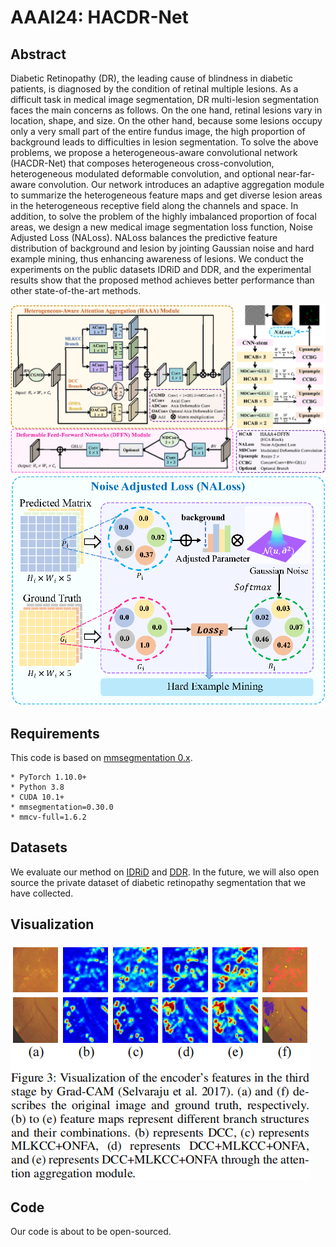 # AAAI24: HACDR-Net

## Abstract

Diabetic Retinopathy (DR), the leading cause of blindness in diabetic patients, is diagnosed by the condition of retinal multiple lesions. As a difficult task in medical image segmentation, DR multi-lesion segmentation faces the main concerns as follows. On the one hand, retinal lesions vary in location, shape, and size. On the other hand, because some lesions occupy only a very small part of the entire fundus image, the high proportion of background leads to difficulties in lesion segmentation. To solve the above problems, we propose a heterogeneous-aware convolutional network (HACDR-Net) that composes heterogeneous cross-convolution, heterogeneous modulated deformable convolution, and optional near-far-aware convolution. Our network introduces an adaptive aggregation module to summarize the heterogeneous feature maps and get diverse lesion areas in the heterogeneous receptive field along the channels and space. In addition, to solve the problem of the highly imbalanced proportion of focal areas, we design a new medical image segmentation loss function, Noise Adjusted Loss (NALoss). NALoss balances the predictive feature distribution of background and lesion by jointing Gaussian noise and hard example mining, thus enhancing awareness of lesions. We conduct the experiments on the public datasets IDRiD and DDR, and the experimental results show that the proposed method achieves better performance than other state-of-the-art methods.

![](./image/model.png)
![](./image/NALoss.png)

## Requirements

This code is based on [mmsegmentation 0.x](https://github.com/open-mmlab/mmsegmentation).

```
* PyTorch 1.10.0+
* Python 3.8
* CUDA 10.1+
* mmsegmentation=0.30.0
* mmcv-full=1.6.2
```

## Datasets

We evaluate our method on [IDRiD](https://ieee-dataport.org/open-access/indian-diabetic-retinopathy-image-dataset-idrid) and [DDR](https://github.com/nkicsl/DDR-dataset). In the future, we will also open source the private dataset of diabetic retinopathy segmentation that we have collected.

## Visualization

![](./image/img.png)

## Code

Our code is about to be open-sourced.
